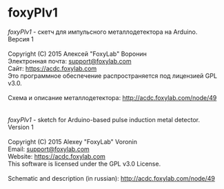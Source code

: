 # foxyPIv1
<i>foxyPIv1</i> - скетч для импульсного металлодетектора на Arduino.<br/>
Версия 1<br/><br/>
Copyright (C) 2015 Алексей "FoxyLab" Воронин<br/>
Электронная почта:    support@foxylab.com<br/>
Сайт:  https://acdc.foxylab.com<br/>
Это программное обеспечение распространяется под лицензией GPL v3.0.<br/><br/>
Схема и описание металлодетектора: http://acdc.foxylab.com/node/49<br/><br/><br/>
<i>foxyPIv1</i> - sketch for Arduino-based pulse induction metal detector.<br/>
Version 1<br/><br/>
Copyright (C) 2015 Alexey "FoxyLab" Voronin<br/>
Email:    support@foxylab.com<br/>
Website:  https://acdc.foxylab.com<br/>
This software is licensed under the GPL v3.0 License.<br/><br/>
Schematic and description (in russian): http://acdc.foxylab.com/node/49

